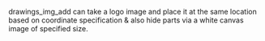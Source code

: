 drawings_img_add can take a logo image and place it at the same location based on coordinate specification & also hide parts via a white canvas image of specified size.